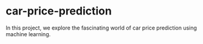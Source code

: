 # car-price-prediction
In this project, we explore the fascinating world of car price prediction using machine learning.
